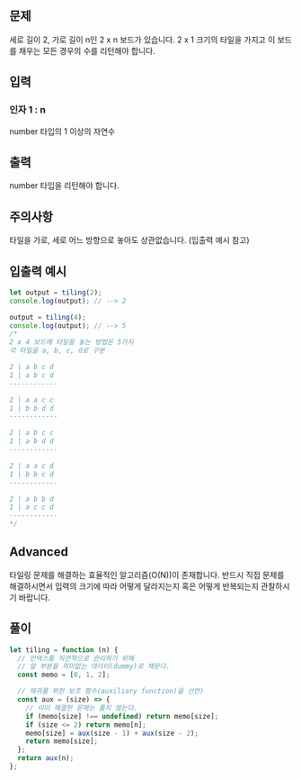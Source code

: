 ## 문제

세로 길이 2, 가로 길이 n인 2 x n 보드가 있습니다. 2 x 1 크기의 타일을 가지고 이 보드를 채우는 모든 경우의 수를 리턴해야 합니다.

## 입력

### 인자 1 : n

number 타입의 1 이상의 자연수


## 출력

number 타입을 리턴해야 합니다.

## 주의사항

타일을 가로, 세로 어느 방향으로 놓아도 상관없습니다. (입출력 예시 참고)

## 입출력 예시

```javascript
let output = tiling(2);
console.log(output); // --> 2

output = tiling(4);
console.log(output); // --> 5
/* 
2 x 4 보드에 타일을 놓는 방법은 5가지
각 타일을 a, b, c, d로 구분

2 | a b c d
1 | a b c d 
------------

2 | a a c c
1 | b b d d 
------------

2 | a b c c
1 | a b d d 
------------

2 | a a c d
1 | b b c d 
------------

2 | a b b d
1 | a c c d 
------------
*/
```

## Advanced

타일링 문제를 해결하는 효율적인 알고리즘(O(N))이 존재합니다. 반드시 직접 문제를 해결하시면서 입력의 크기에 따라 어떻게 달라지는지 혹은 어떻게 반복되는지 관찰하시기 바랍니다.

## 풀이
```javascript
let tiling = function (n) {
  // 인덱스를 직관적으로 관리하기 위해
  // 앞 부분을 의미없는 데이터(dummy)로 채운다.
  const memo = [0, 1, 2];

  // 재귀를 위한 보조 함수(auxiliary function)을 선언)
  const aux = (size) => {
    // 이미 해결한 문제는 풀지 않는다.
    if (memo[size] !== undefined) return memo[size];
    if (size <= 2) return memo[n];
    memo[size] = aux(size - 1) + aux(size - 2);
    return memo[size];
  };
  return aux(n);
};
```
